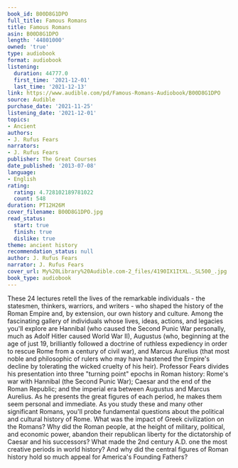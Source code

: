 ```yaml
---
book_id: B00D8G1DPO
full_title: Famous Romans
title: Famous Romans
asin: B00D8G1DPO
length: '44801000'
owned: 'true'
type: audiobook
format: audiobook
listening:
  duration: 44777.0
  first_time: '2021-12-01'
  last_time: '2021-12-13'
link: https://www.audible.com/pd/Famous-Romans-Audiobook/B00D8G1DPO
source: Audible
purchase_date: '2021-11-25'
listening_date: '2021-12-01'
topics:
- Ancient
authors:
- J. Rufus Fears
narrators:
- J. Rufus Fears
publisher: The Great Courses
date_published: '2013-07-08'
language:
- English
rating:
  rating: 4.728102189781022
  count: 548
duration: PT12H26M
cover_filename: B00D8G1DPO.jpg
read_status:
  start: true
  finish: true
  dislike: true
theme: ancient history
recommendation_status: null
author: J. Rufus Fears
narrator: J. Rufus Fears
cover_url: My%20Library%20Audible.com-2_files/4190IX1ItXL._SL500_.jpg
book_type: audiobook
---
```

These 24 lectures retell the lives of the remarkable individuals - the statesmen, thinkers, warriors, and writers - who shaped the history of the Roman Empire and, by extension, our own history and culture.
Among the fascinating gallery of individuals whose lives, ideas, actions, and legacies you'll explore are Hannibal (who caused the Second Punic War personally, much as Adolf Hitler caused World War II), Augustus (who, beginning at the age of just 19, brilliantly followed a doctrine of ruthless expediency in order to rescue Rome from a century of civil war), and Marcus Aurelius (that most noble and philosophic of rulers who may have hastened the Empire's decline by tolerating the wicked cruelty of his heir).
Professor Fears divides his presentation into three "turning point" epochs in Roman history: Rome's war with Hannibal (the Second Punic War); Caesar and the end of the Roman Republic; and the imperial era between Augustus and Marcus Aurelius.
As he presents the great figures of each period, he makes them seem personal and immediate. As you study these and many other significant Romans, you'll probe fundamental questions about the political and cultural history of Rome. What was the impact of Greek civilization on the Romans? Why did the Roman people, at the height of military, political, and economic power, abandon their republican liberty for the dictatorship of Caesar and his successors? What made the 2nd century A.D. one the most creative periods in world history? And why did the central figures of Roman history hold so much appeal for America's Founding Fathers?
